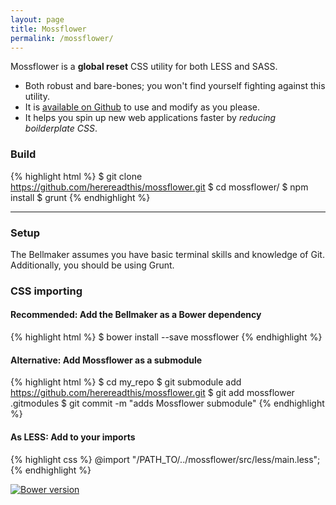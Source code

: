```yaml
---
layout: page
title: Mossflower
permalink: /mossflower/
---
```


Mossflower is a **global reset** CSS utility for both LESS and SASS.

* Both robust and bare-bones; you won't find yourself fighting against this utility.
* It is [available on Github](https://github.com/herereadthis/mossflower) to use and modify as you please.
* It helps you spin up new web applications faster by *reducing boilderplate CSS*.

### Build

{% highlight html %}
$ git clone https://github.com/herereadthis/mossflower.git
$ cd mossflower/
$ npm install
$ grunt
{% endhighlight %}

----------------------------

### Setup

The Bellmaker assumes you have basic terminal skills and knowledge of Git. Additionally, you should be using Grunt.

### CSS importing

#### Recommended: Add the Bellmaker as a Bower dependency

{% highlight html %}
$ bower install --save mossflower
{% endhighlight %}

#### Alternative: Add Mossflower as a submodule

{% highlight html %}
$ cd my_repo
$ git submodule add https://github.com/herereadthis/mossflower.git
$ git add mossflower .gitmodules
$ git commit -m "adds Mossflower submodule"
{% endhighlight %}

#### As LESS: Add to your imports

{% highlight css %}
@import "/PATH_TO/../mossflower/src/less/main.less";
{% endhighlight %}



[![Bower version](https://badge.fury.io/bo/mossflower.svg)](http://badge.fury.io/bo/mossflower)
